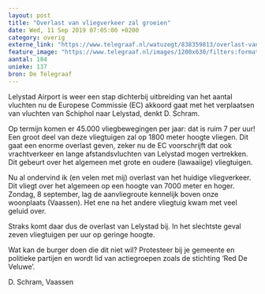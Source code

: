 ```yaml
---
layout: post
title: "Overlast van vliegverkeer zal groeien"
date: Wed, 11 Sep 2019 07:05:00 +0200
category: overig
externe_link: "https://www.telegraaf.nl/watuzegt/838359813/overlast-van-vliegverkeer-zal-groeien"
feature_image: "https://www.telegraaf.nl/images/1200x630/filters:format(jpeg):quality(80)/cdn-kiosk-api.telegraaf.nl/5ff1abe4-d3b9-11e9-9d4d-0218eaf05005.jpg"
aantal: 184
unieke: 137
bron: De Telegraaf
---
```


<p class="intro">Lelystad Airport is weer een stap dichterbij uitbreiding van het aantal vluchten nu de Europese Commissie (EC) akkoord gaat met het verplaatsen van vluchten van Schiphol naar Lelystad, denkt D. Schram.</p> <p>Op termijn komen er 45.000 vliegbewegingen per jaar: dat is ruim 7 per uur! Een groot deel van deze vliegtuigen zal op 1800 meter hoogte vliegen. Dit gaat een enorme overlast geven, zeker nu de EC voorschrijft dat ook vrachtverkeer en lange afstandsvluchten van Lelystad mogen vertrekken. Dit gebeurt over het algemeen met grote en oudere (lawaaiige) vliegtuigen.</p><p>Nu al ondervind ik (en velen met mij) overlast van het huidige vliegverkeer. Dit vliegt over het algemeen op een hoogte van 7000 meter en hoger. Zondag, 8 september, lag de aanvliegroute kennelijk boven onze woonplaats (Vaassen). Het ene na het andere vliegtuig kwam met veel geluid over.</p><p>Straks komt daar dus de overlast van Lelystad bij. In het slechtste geval zeven vliegtuigen per uur op geringe hoogte.</p><p>Wat kan de burger doen die dit niet wil? Protesteer bij je gemeente en politieke partijen en wordt lid van actiegroepen zoals de stichting ‘Red De Veluwe’.</p><p>D. Schram, Vaassen</p>
